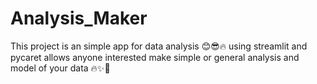 # Analysis_Maker
This project is an simple app for data analysis  😊😎🔥 using streamlit and pycaret allows anyone interested make simple or general analysis and model of your data 🔥✨🤝
